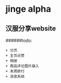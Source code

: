 jinge alpha
=====

汉服分享website
-----------------
######todo:

	+ 分页
	+ 主页点赞
	+ 相册
	+ 商品评论图片插入
	+ 本周排行
	+ 消息系统

